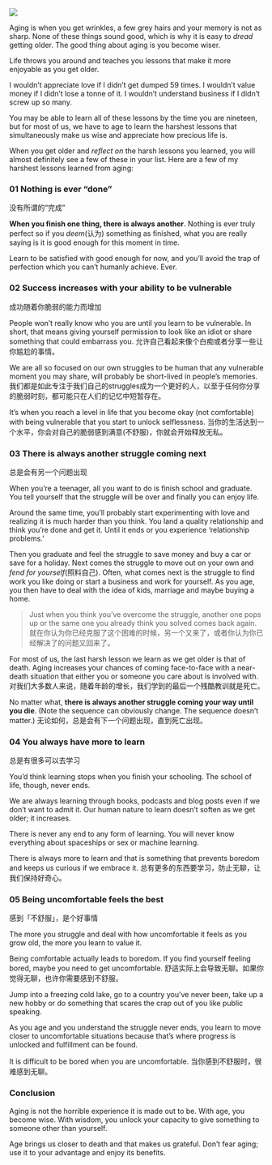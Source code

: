 ![](./_image/2020-07-16-06-15-29.png)

Aging is when you get wrinkles, a few grey hairs and your memory is not as sharp. None of these things sound good, which is why it is easy to *dread* getting older. The good thing about aging is you become wiser.

Life throws you around and teaches you lessons that make it more enjoyable as you get older.

I wouldn’t appreciate love if I didn’t get dumped 59 times.
I wouldn’t value money if I didn’t lose a tonne of it.
I wouldn’t understand business if I didn’t screw up so many.

You may be able to learn all of these lessons by the time you are nineteen, but for most of us, we have to age to learn the harshest lessons that simultaneously make us wise and appreciate how precious life is.

When you get older and *reflect on* the harsh lessons you learned, you will almost definitely see a few of these in your list.
Here are a few of my harshest lessons learned from aging:

### 01 Nothing is ever “done”
没有所谓的“完成”

**When you finish one thing, there is always another**. Nothing is ever truly perfect so if you *deem*(认为) something as finished, what you are really saying is it is good enough for this moment in time.

Learn to be satisfied with good enough for now, and you’ll avoid the trap of perfection which you can’t humanly achieve. Ever.
### 02 Success increases with your ability to be vulnerable
成功随着你脆弱的能力而增加

People won’t really know who you are until you learn to be vulnerable. In short, that means giving yourself permission to look like an idiot or share something that could embarrass you.
允许自己看起来像个白痴或者分享一些让你尴尬的事情。

We are all so focused on our own struggles to be human that any vulnerable moment you may share, will probably be short-lived in people’s memories.
我们都是如此专注于我们自己的struggles成为一个更好的人，以至于任何你分享的脆弱时刻，都可能只在人们的记忆中短暂存在。

It’s when you reach a level in life that you become okay (not comfortable) with being vulnerable that you start to unlock selflessness.
当你的生活达到一个水平，你会对自己的脆弱感到满意(不舒服)，你就会开始释放无私。

### 03 There is always another struggle coming next
总是会有另一个问题出现

When you’re a teenager, all you want to do is finish school and graduate. You tell yourself that the struggle will be over and finally you can enjoy life.

Around the same time, you’ll probably start experimenting with love and realizing it is much harder than you think. You land a quality relationship and think you’re done and get it. Until it ends or you experience ‘relationship problems.’

Then you graduate and feel the struggle to save money and buy a car or save for a holiday. Next comes the struggle to move out on your own and *fend for yourself*(照料自己). Often, what comes next is the struggle to find work you like doing or start a business and work for yourself. As you age, you then have to deal with the idea of kids, marriage and maybe buying a home.

>Just when you think you’ve overcome the struggle, another one pops up or the same one you already think you solved comes back again.
>就在你认为你已经克服了这个困难的时候，另一个又来了，或者你认为你已经解决了的问题又回来了。

For most of us, the last harsh lesson we learn as we get older is that of death. Aging increases your chances of coming face-to-face with a near-death situation that either you or someone you care about is involved with.
对我们大多数人来说，随着年龄的增长，我们学到的最后一个残酷教训就是死亡。

No matter what, **there is always another struggle coming your way until you die**. (Note the sequence can obviously change. The sequence doesn’t matter.) 
无论如何，总是会有下一个问题出现，直到死亡出现。

### 04 You always have more to learn
总是有很多可以去学习

You’d think learning stops when you finish your schooling. The school of life, though, never ends.

We are always learning through books, podcasts and blog posts even if we don’t want to admit it. Our human nature to learn doesn’t soften as we get older; it increases.

There is never any end to any form of learning. You will never know everything about spaceships or sex or machine learning. 

There is always more to learn and that is something that prevents boredom and keeps us curious if we embrace it.
总有更多的东西要学习，防止无聊，让我们保持好奇心。

### 05 Being uncomfortable feels the best
感到「不舒服」，是个好事情

The more you struggle and deal with how uncomfortable it feels as you grow old, the more you learn to value it.

Being comfortable actually leads to boredom. If you find yourself feeling bored, maybe you need to get uncomfortable. 
舒适实际上会导致无聊。如果你觉得无聊，也许你需要感到不舒服。

Jump into a freezing cold lake, go to a country you’ve never been, take up a new hobby or do something that scares the crap out of you like public speaking.

As you age and you understand the struggle never ends, you learn to move closer to uncomfortable situations because that’s where progress is unlocked and fulfillment can be found.

It is difficult to be bored when you are uncomfortable.
当你感到不舒服时，很难感到无聊。

### Conclusion
Aging is not the horrible experience it is made out to be. With age, you become wise. With wisdom, you unlock your capacity to give something to someone other than yourself.

Age brings us closer to death and that makes us grateful. Don’t fear aging; use it to your advantage and enjoy its benefits.
